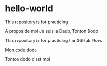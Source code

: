 # hello-world

This repository is for practicing 

A propos de moi
Je suis la Daub, Tonton Dodo

This repository is for practicing the GitHub Flow.

Mon code dodo

Tonton dodo c'est moi
 
